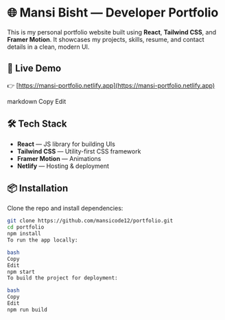 # 🌐 Mansi Bisht — Developer Portfolio

This is my personal portfolio website built using **React**, **Tailwind CSS**, and **Framer Motion**. It showcases my projects, skills, resume, and contact details in a clean, modern UI.

## 🚀 Live Demo

👉 [https://mansi-portfolio.netlify.app](https://mansi-portfolio.netlify.app)

markdown
Copy
Edit

## 🛠️ Tech Stack

- **React** — JS library for building UIs
- **Tailwind CSS** — Utility-first CSS framework
- **Framer Motion** — Animations
- **Netlify** — Hosting & deployment

## 📦 Installation

Clone the repo and install dependencies:

```bash
git clone https://github.com/mansicode12/portfolio.git
cd portfolio
npm install
To run the app locally:

bash
Copy
Edit
npm start
To build the project for deployment:

bash
Copy
Edit
npm run build

